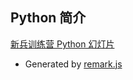 ## Python 简介

[新兵训练营 Python 幻灯片](http://pages.github.intra.douban.com/sudan/python-intro)

* Generated by [remark.js](https://github.com/gnab/remark)
